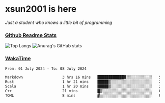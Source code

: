 # xsun2001 is here

*Just a student who knows a little bit of programming*

### [Github Readme Stats](https://github.com/anuraghazra/github-readme-stats)

![Top Langs](https://github-readme-stats.vercel.app/api/top-langs/?username=xsun2001&layout=compact&theme=radical) ![Anurag's GitHub stats](https://github-readme-stats.vercel.app/api?username=xsun2001&show_icons=true&theme=radical)

### [WakaTime](https://wakatime.com)

<!--START_SECTION:waka-->

```txt
From: 01 July 2024 - To: 08 July 2024

Markdown                  3 hrs 16 mins   ████████████▓░░░░░░░░░░░░   50.44 %
Rust                      1 hr 21 mins    █████▒░░░░░░░░░░░░░░░░░░░   20.85 %
Scala                     1 hr 20 mins    █████▒░░░░░░░░░░░░░░░░░░░   20.67 %
C++                       21 mins         █▒░░░░░░░░░░░░░░░░░░░░░░░   05.57 %
TOML                      8 mins          ▓░░░░░░░░░░░░░░░░░░░░░░░░   02.30 %
```

<!--END_SECTION:waka-->
